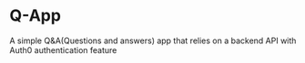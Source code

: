 # Q-App
A simple Q&amp;A(Questions and answers) app that relies on a backend API with Auth0 authentication feature
